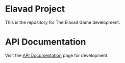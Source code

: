# **Elavad Project**
This is the repository for The Elavad Game development.

# API Documentation
Visit the [API Documentation](https://austingarrettr.github.io/Elavad/api/) page for development.